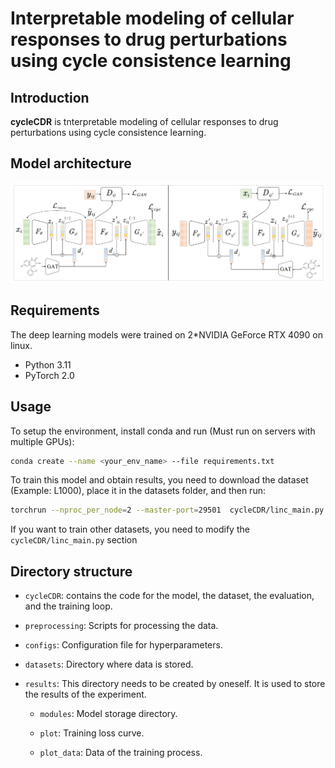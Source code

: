 # Interpretable modeling of cellular responses to drug perturbations using cycle consistence learning

## Introduction

**cycleCDR** is tnterpretable modeling of cellular responses to drug perturbations using cycle consistence learning.

## Model architecture

![](framework.png)

## Requirements

The deep learning models were trained on 2*NVIDIA GeForce RTX 4090 on linux.

+ Python 3.11
+ PyTorch 2.0

## Usage

To setup the environment, install conda and run (Must run on servers with multiple GPUs):

```bash
conda create --name <your_env_name> --file requirements.txt
```

To train this model and obtain results, you need to download the dataset (Example: L1000), place it in the datasets folder, and then run:


```bash
torchrun --nproc_per_node=2 --master-port=29501  cycleCDR/linc_main.py
```

If you want to train other datasets, you need to modify the `cycleCDR/linc_main.py` section

## Directory structure

+ `cycleCDR`: contains the code for the model, the dataset, the evaluation, and the training loop.

+ `preprocessing`: Scripts for processing the data.

+ `configs`: Configuration file for hyperparameters.

+ `datasets`: Directory where data is stored.

+ `results`: This directory needs to be created by oneself. It is used to store the results of the experiment.

    + `modules`: Model storage directory.

    + `plot`: Training loss curve.

    + `plot_data`: Data of the training process.

